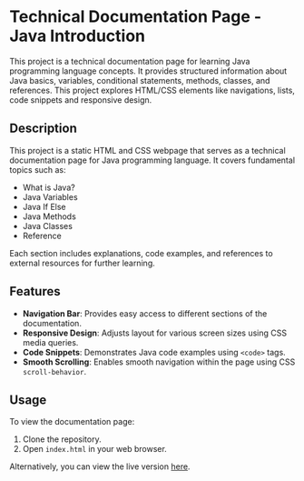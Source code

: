 # Technical Documentation Page - Java Introduction

This project is a technical documentation page for learning Java programming language concepts. It provides structured information about Java basics, variables, conditional statements, methods, classes, and references. This project explores HTML/CSS elements like navigations, lists, code snippets and responsive design.

## Description

This project is a static HTML and CSS webpage that serves as a technical documentation page for Java programming language. It covers fundamental topics such as:
- What is Java?
- Java Variables
- Java If Else
- Java Methods
- Java Classes
- Reference

Each section includes explanations, code examples, and references to external resources for further learning.

## Features

- **Navigation Bar**: Provides easy access to different sections of the documentation.
- **Responsive Design**: Adjusts layout for various screen sizes using CSS media queries.
- **Code Snippets**: Demonstrates Java code examples using `<code>` tags.
- **Smooth Scrolling**: Enables smooth navigation within the page using CSS `scroll-behavior`.

## Usage

To view the documentation page:
1. Clone the repository.
2. Open `index.html` in your web browser.

Alternatively, you can view the live version [here](https://toanthanhtu.github.io/TechnicalDocumentationPage/).
